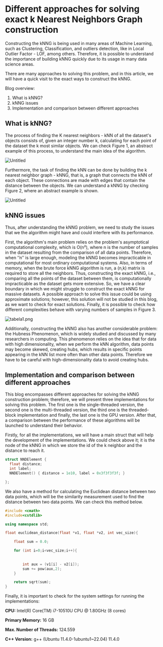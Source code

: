 # Different approaches for solving exact  k Nearest Neighbors Graph construction

Constructing the kNNG is being used in many areas of Machine Learning, such as Clustering, Classification,  and outliers detection, like in Local Outlier Factor - LOF, among others. Therefore, it is possible to understand the importance of building kNNG quickly due to its usage in many data science areas.

There are many approaches to solving this problem, and in this article, we will have a quick visit to the exact ways to construct the kNNG.

Blog overview:

1. What is kNNG?
2. kNNG issues
3. Implementation and comparison between different approaches

## What is kNNG?

The process of finding the K nearest neighbors - kNN of all the dataset's objects consists of, given an integer number k, calculating for each point of the dataset the k most similar objects. We can check Figure 1, an abstract example of this process, to understand the main idea of the algorithm.

![Untitled](https://s3-us-west-2.amazonaws.com/secure.notion-static.com/7208b76f-c65f-45b6-b6ee-7d9a0c95cfbf/Untitled.png)

Furthermore, the task of finding the kNN can be done by building the k  nearest neighbor graph - kNNG, that is, a graph that connects the kNN of each object. These connections are made with edges that contain the distance between the objects. We can understand a kNNG by checking Figure 2, where an abstract example is shown.

![Untitled](https://s3-us-west-2.amazonaws.com/secure.notion-static.com/b8c9a76b-323b-455c-a9ab-0d66e5e931b5/Untitled.png)

 

## kNNG issues

Thus, after understanding the kNNG problem, we need to study the issues that we the algorithm might have and could interfere with its performance.

First, the algorithm's main problem relies on the problem's asymptotical computational complexity, which is O(n²), where n is the number of samples in the dataset resulting from the comparison of all data points. Therefore, when ‘’n’’ is large enough, modeling the kNNG becomes impracticable in computational for most ordinary computational systems. Also, in terms of memory, when the brute force kNNG algorithm is run, a (n,k) matrix is required to store all the neighbors. Thus, constructing the exact kNNG, i.e., comparing all the points of the dataset between them, is computationally impracticable as the dataset gets more extensive. So, we have a clear boundary in which we might struggle to construct the exact kNNG for massive datasets. A possible approach to solve this issue could be using approximate solutions; however, this solution will not be studied in this blog, as we want to check for exact solutions. Finally, it is possible to check how different complexities behave with varying numbers of samples in Figure 3.

![tabela1.png](https://s3-us-west-2.amazonaws.com/secure.notion-static.com/83d42e21-f855-487f-b3f8-b2319084d152/tabela1.png)

Additionally, constructing the kNNG also has another considerable problem: the Hubness Phenomenon, which is widely studied and discussed by many researchers in computing. This phenomenon relies on the idea that for data with high dimensionality, when we perform the kNN algorithm, data points may become skewed, creating hubs, which results in specific points appearing in the kNN list more often than other data points. Therefore we have to be careful with high-dimensionality data to avoid creating hubs.

## Implementation and comparison between different approaches

This blog encompasses different approaches for solving the kNNG construction problem; therefore, we will present three implementations for solving this problem. The first one is the single-threaded version, the second one is the multi-threaded version, the third one is the threaded-block implementation and finally, the last one is the GPU version. After that, a comparison between the performance of these algorithms will be launched to understand their behavior.

Firstly, for all the implementations, we will have a main struct that will help the development of the implementations. We could check above it; it is the node of the kNNG in which we store the id of the k neighbor and the distance to reach it.

```cpp
struct NNDElement {
  float distance;
  int label;
  NNDElement() { distance = 1e10, label = 0x3f3f3f3f; }

};
```

We also have a method for calculating the Euclidean distance between two data points, which will be the similarity measurement used to find the distance between two data points. We can check this method below.

```cpp
#include <cmath>
#include<cstdlib>

using namespace std;

float euclidean_distance(float *v1, float *v2, int vec_size){

    float sum = 0.0;

    for (int i=0;i<vec_size;i++){
        
        
        int aux = (v1[i] - v2[i]);
        sum += pow(aux,2);
    }

    return sqrt(sum);
}
```

Finally, it is important to check for the system settings for running the implementations:

********CPU:******** Intel(R) Core(TM) i7-10510U CPU @ 1.80GHz (8 cores)

******************************Primary Memory:****************************** 16 GB

********Max. Number of Threads:******** 124.559

**************************C++ Version:************************** g++ (Ubuntu 11.4.0-1ubuntu1~22.04) 11.4.0
